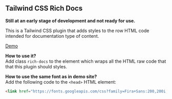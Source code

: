 Tailwind CSS Rich Docs
---------

**Still at an early stage of development and not ready for use.**

This is a Tailwind CSS plugin that adds styles to the row HTML code intended for documentation type of content.

[Demo](https://universal-resume.netlify.com/)

**How to use it?**  
Add class `rich-docs` to the element which wraps all the HTML raw code that that this plugin should styles.

**How to use the same font as in demo site?**  
Add the following code to the `<head>` HTML element:

```html
<link href="https://fonts.googleapis.com/css?family=Fira+Sans:200,200i,300,300i,400,400i,500,500i,600,600i,700,700i,800,800i&display=swap" rel="stylesheet">
```
